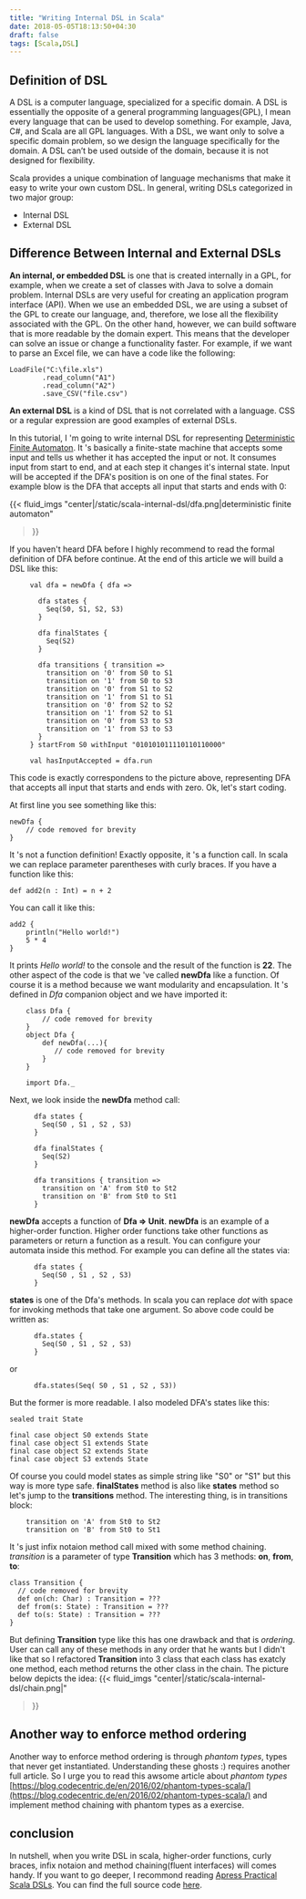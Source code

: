```yaml
---
title: "Writing Internal DSL in Scala"
date: 2018-05-05T18:13:50+04:30
draft: false
tags: [Scala,DSL]
---
```

## Definition of DSL
A DSL is a computer language, specialized for a specific domain. A DSL is
essentially the opposite of a general programming languages(GPL), I mean every language that can
be used to develop something. For example, Java, C#, and Scala are all GPL
languages. With a DSL, we want only to solve a specific domain problem,
so we design the language specifically for the domain. A DSL can’t be used
outside of the domain, because it is not designed for flexibility.

Scala provides a unique combination of language mechanisms that make it easy to write your
own custom DSL. In general, writing DSLs categorized in two major group: 

* Internal DSL
* External DSL

## Difference Between Internal and External DSLs
**An internal, or embedded DSL** is one that is created internally in a GPL,
for example, when we create a set of classes with Java to solve a domain
problem. Internal DSLs are very useful for creating an application program
interface (API).
When we use an embedded DSL, we are using a subset of the GPL to
create our language, and, therefore, we lose all the flexibility associated
with the GPL. On the other hand, however, we can build software that is
more readable by the domain expert. This means that the developer can
solve an issue or change a functionality faster. For example, if we want to
parse an Excel file, we can have a code like the following:
```
LoadFile("C:\file.xls")
        .read_column("A1")
        .read_column("A2")
        .save_CSV("file.csv")
```
**An external DSL** is a kind of DSL that is not correlated with a language.
CSS or a regular expression are good examples of external DSLs.

In this tutorial, I 'm going to write internal DSL for representing [Deterministic Finite Automaton](https://en.wikipedia.org/wiki/Deterministic_finite_automaton). It 's
basically a finite-state machine that accepts some input and tells us whether it has accepted the input or not.
It consumes input from start to end, and at each step it changes it's internal state. Input will be
accepted if the DFA's position is on one of the final states. For example blow is the DFA that accepts all
input that starts and ends with 0:

{{< fluid_imgs
        "center|/static/scala-internal-dsl/dfa.png|deterministic finite automaton"
>}}

If you haven't heard DFA before I highly recommend to read the
formal definition of DFA before continue. At the end of this article
we will build a DSL like this:
```
     val dfa = newDfa { dfa =>

       dfa states {
         Seq(S0, S1, S2, S3)
       }

       dfa finalStates {
         Seq(S2)
       }

       dfa transitions { transition =>
         transition on '0' from S0 to S1
         transition on '1' from S0 to S3
         transition on '0' from S1 to S2
         transition on '1' from S1 to S1
         transition on '0' from S2 to S2
         transition on '1' from S2 to S1
         transition on '0' from S3 to S3
         transition on '1' from S3 to S3
       }
     } startFrom S0 withInput "010101011110110110000"

     val hasInputAccepted = dfa.run
```
This code is exactly correspondens to the picture above, representing DFA that accepts all input that starts and ends with zero. Ok, let's start coding.

At first line you see something like this:
```
newDfa {
    // code removed for brevity
}
```
It 's not a function definition! Exactly opposite, it 's a function call.
In scala we can replace parameter parentheses with curly braces. If you have
a function like this:
```
def add2(n : Int) = n + 2
```
You can call it like this:
```
add2 {
    println("Hello world!")
    5 * 4
}
```
It prints *Hello world!* to the console and the result of the function is **22**.
The other aspect of the code is that we 've called **newDfa** like a function.
Of course it is a method because we want modularity and encapsulation. It 's
defined in *Dfa* companion object and we have imported it:
```
    class Dfa {
        // code removed for brevity
    }
    object Dfa {
        def newDfa(...){
           // code removed for brevity
        }
    }

    import Dfa._
```
Next, we look inside the **newDfa** method call:
```
      dfa states {
        Seq(S0 , S1 , S2 , S3)
      }

      dfa finalStates {
        Seq(S2)
      }

      dfa transitions { transition =>
        transition on 'A' from St0 to St2
        transition on 'B' from St0 to St1
      }
```
**newDfa** accepts a function of **Dfa => Unit**. **newDfa** is an example of a higher-order
 function. Higher order functions take other functions as parameters or return a function as a
 result. You can configure your automata inside this method. For
example you can define all the states via:
```
      dfa states {
        Seq(S0 , S1 , S2 , S3)
      }
```
**states** is one of the Dfa's methods. In scala you can replace *dot* with space for
invoking methods that take one argument. So above code could be
written as:
```
      dfa.states {
        Seq(S0 , S1 , S2 , S3)
      }
```
or
```
      dfa.states(Seq( S0 , S1 , S2 , S3))
```
But the former is more readable. I also modeled DFA's states like this:
```
sealed trait State

final case object S0 extends State
final case object S1 extends State
final case object S2 extends State
final case object S3 extends State
```
Of course you could model states as simple string like "S0" or "S1" but
this way is more type safe.
**finalStates** method is also like **states** method so let's jump to the
**transitions** method. The interesting thing, is in transitions block:
```
    transition on 'A' from St0 to St2
    transition on 'B' from St0 to St1
```
It 's just infix notaion method call mixed with some method chaining.
*transition* is a parameter of type **Transition** which has 3 methods: **on**, **from**, **to**:
```
class Transition {
  // code removed for brevity
  def on(ch: Char) : Transition = ???
  def from(s: State) : Transition = ???
  def to(s: State) : Transition = ???
}
```
But defining **Transition** type like this has one drawback
and that is *ordering*. User can call any of these methods in any order that
he wants but I didn't like that so I refactored **Transition** into 3 class that
each class has exatcly one method, each method returns
the other class in the chain. The picture below depicts the idea:
{{< fluid_imgs
        "center|/static/scala-internal-dsl/chain.png|"
>}}

## Another way to enforce method ordering
Another way to enforce method ordering is through *phantom types*, types that
never get instantiated. Understanding these ghosts :) requires another
full article. So I urge you to read this awsome article about *phantom types*
[https://blog.codecentric.de/en/2016/02/phantom-types-scala/](https://blog.codecentric.de/en/2016/02/phantom-types-scala/) and implement method chaining with phantom types as a exercise. 

## conclusion
In nutshell, when you write DSL in scala, higher-order functions,
curly braces, infix notaion and method chaining(fluent interfaces)
will comes handy. If you want to go deeper, I recommond reading
[Apress Practical Scala DSLs](https://www.apress.com/gp/book/9781484230350#otherversion=9781484230367).
You can find the full source code [here](https://gist.github.com/mostafa-asg/c0cc23d50341713501bf71d745c9d5ee).
